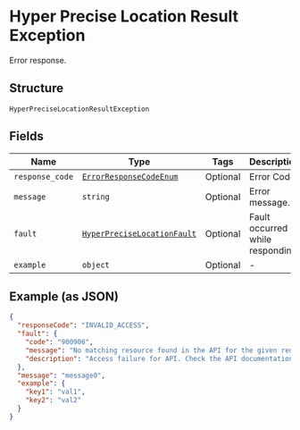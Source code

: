 
# Hyper Precise Location Result Exception

Error response.

## Structure

`HyperPreciseLocationResultException`

## Fields

| Name | Type | Tags | Description |
|  --- | --- | --- | --- |
| `response_code` | [`ErrorResponseCodeEnum`](../../doc/models/error-response-code-enum.md) | Optional | Error Code. |
| `message` | `string` | Optional | Error message. |
| `fault` | [`HyperPreciseLocationFault`](../../doc/models/hyper-precise-location-fault.md) | Optional | Fault occurred while responding. |
| `example` | `object` | Optional | - |

## Example (as JSON)

```json
{
  "responseCode": "INVALID_ACCESS",
  "fault": {
    "code": "900906",
    "message": "No matching resource found in the API for the given request",
    "description": "Access failure for API. Check the API documentation and add a proper REST resource path to the invocation URL."
  },
  "message": "message0",
  "example": {
    "key1": "val1",
    "key2": "val2"
  }
}
```

